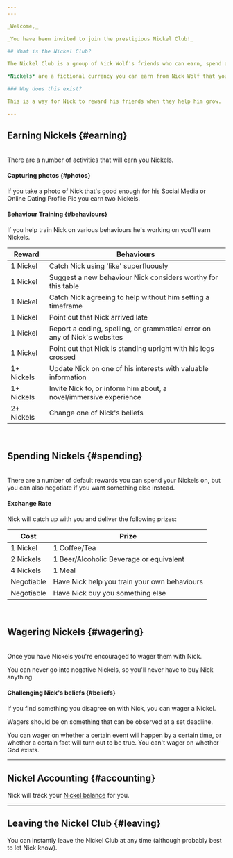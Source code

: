 ```yaml
---
---

_Welcome,_

_You have been invited to join the prestigious Nickel Club!_

## What is the Nickel Club?

The Nickel Club is a group of Nick Wolf's friends who can earn, spend and wager *Nickels*.

*Nickels* are a fictional currency you can earn from Nick Wolf that you can then spend for Nick to buy you fabulous prizes.

### Why does this exist?

This is a way for Nick to reward his friends when they help him grow.

---
```


## Earning Nickels {#earning}
<br>
There are a number of activities that will earn you Nickels.

#### Capturing photos {#photos}

If you take a photo of Nick that's good enough for his Social Media or Online
Dating Profile Pic you earn two Nickels.

#### Behaviour Training {#behaviours}

If you help train Nick on various behaviours he's working on you'll earn Nickels.

| Reward       | Behaviours                                                                 |
|--------------|----------------------------------------------------------------------------|
| 1 Nickel     | Catch Nick using 'like' superfluously                                      |
| 1 Nickel     | Suggest a new behaviour Nick considers worthy for this table               |
| 1 Nickel     | Catch Nick agreeing to help without him setting a timeframe                |
| 1 Nickel     | Point out that Nick arrived late                                           |
| 1 Nickel     | Report a coding, spelling, or grammatical error on any of Nick's websites  |
| 1 Nickel     | Point out that Nick is standing upright with his legs crossed              |
| 1+ Nickels   | Update Nick on one of his interests with valuable information              |
| 1+ Nickels   | Invite Nick to, or inform him about, a novel/immersive experience          |
| 2+ Nickels   | Change one of Nick's beliefs                                               |

<br>

## Spending Nickels {#spending}
<br>
There are a number of default rewards you can spend your Nickels on, but you can also negotiate if you want something else instead.

#### Exchange Rate

Nick will catch up with you and deliver the following prizes:

| Cost       | Prize                                         |
|------------|-----------------------------------------------|
| 1 Nickel   | 1 Coffee/Tea                                  |
| 2 Nickels  | 1 Beer/Alcoholic Beverage or equivalent       |
| 4 Nickels  | 1 Meal                                        |
| Negotiable | Have Nick help you train your own behaviours  |
| Negotiable | Have Nick buy you something else              |

<br>

## Wagering Nickels {#wagering}
<br>
Once you have Nickels you're encouraged to wager them with Nick.

You can never go into negative Nickels, so you'll never have to buy Nick anything.

#### Challenging Nick's beliefs {#beliefs}

If you find something you disagree on with Nick, you can wager a Nickel.

Wagers should be on something that can be observed at a set deadline.

You can wager on whether a certain event will happen by a certain time, or whether a certain fact will turn out to be true. You can't wager on whether God exists.

---

## Nickel Accounting {#accounting}

Nick will track your [Nickel balance](/balance/) for you.

---

## Leaving the Nickel Club {#leaving}

You can instantly leave the Nickel Club at any time (although probably best to let Nick know).
